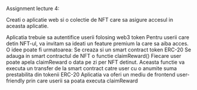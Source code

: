 Assignment lecture 4:

Creati o aplicatie web si o colectie de NFT care sa asigure accesul in aceasta aplicatie.

Aplicatia trebuie sa autentifice userii folosing web3 token
Pentru userii care detin NFT-ul, va invitam sa ideati un feature premium la care sa aiba acces. O idee poate fi urmatoarea:
Se creaza si un smart contract token ERC-20
Se adauga in smart contractul de NFT o functie claimReward()
Fiecare user poate apela claimReward o data pe zi per NFT detinut. Aceasta functie va executa un transfer de la smart contract catre user cu o anumite suma prestabilita din tokenii ERC-20
Aplicatia va oferi un mediu de frontend user-friendly prin care userii sa poata executa claimReward
